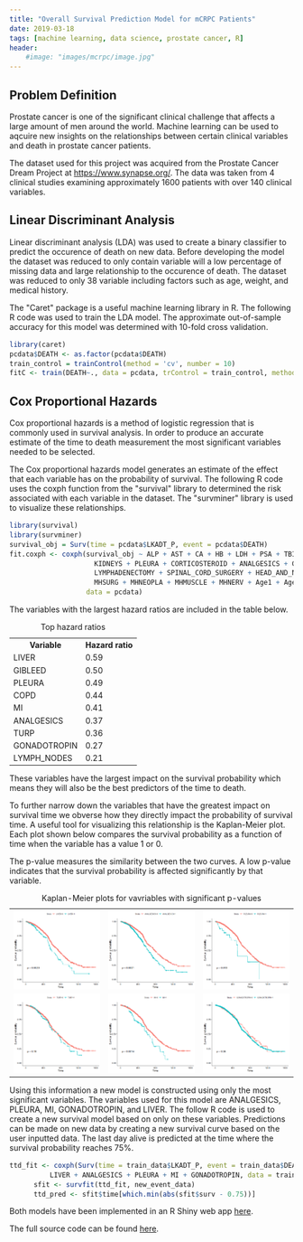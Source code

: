 ```yaml
---
title: "Overall Survival Prediction Model for mCRPC Patients"
date: 2019-03-18
tags: [machine learning, data science, prostate cancer, R]
header:
    #image: "images/mcrpc/image.jpg"
---
```


## Problem Definition

Prostate cancer is one of the significant clinical challenge that affects a large amount of men around the world. Machine learning can be used to aqcuire new insights on the relationships between certain clinical variables and death in prostate cancer patients.

The dataset used for this project was acquired from the Prostate Cancer Dream Project at https://www.synapse.org/. The data was taken from 4 clinical studies examining approximately 1600 patients with over 140 clinical variables.

## Linear Discriminant Analysis

Linear discriminant analysis (LDA) was used to create a binary classifier to predict the occurence of death on new data. Before developing the model the dataset was reduced to only contain variable will a low percentage of missing data and large relationship to the occurence of death. The dataset was reduced to only 38 variable including factors such as age, weight, and medical history.

The "Caret" package is a useful machine learning library in R. The following R code was used to train the LDA model. The approximate out-of-sample accuracy for this model was determined with 10-fold cross validation.

```r
library(caret)
pcdata$DEATH <- as.factor(pcdata$DEATH)
train_control = trainControl(method = 'cv', number = 10)
fitC <- train(DEATH~., data = pcdata, trControl = train_control, method = 'lda')
```

## Cox Proportional Hazards

Cox proportional hazards is a method of logistic regression that is commonly used in survival analysis. In order to produce an accurate estimate of the time to death measurement the most significant variables needed to be selected.

The Cox proportional hazards model generates an estimate of the effect that each variable has on the probability of survival. The following R code uses the coxph function from the "survival" library to determined  the risk associated with each variable in the dataset. The "survminer" library is used to visualize these relationships.

```r
library(survival)
library(survminer)
survival_obj = Surv(time = pcdata$LKADT_P, event = pcdata$DEATH)
fit.coxph <- coxph(survival_obj ~ ALP + AST + CA + HB + LDH + PSA + TBILI + PROSTATE + LYMPH_NODES + LIVER +
                     KIDNEYS + PLEURA + CORTICOSTEROID + ANALGESICS + GLUCOCORTICOID + ANTI_ANDROGENS + GONADOTROPIN +
                     LYMPHADENECTOMY + SPINAL_CORD_SURGERY + HEAD_AND_NECK + TURP + GIBLEED + MI + COPD + DVT + MHSOCIAL +
                     MHSURG + MHNEOPLA + MHMUSCLE + MHNERV + Age1 + Age2 + Age3 + Asian + Black + White + OtherRace,
                   data = pcdata)
```
The variables with the largest hazard ratios are included in the table below.

<table>
  <caption>Top hazard ratios</caption>
  <tr>
    <th>Variable</th>
    <th>Hazard ratio</th>
  </tr>
  <tr>
    <td>LIVER</td>
    <td>0.59</td>
  </tr>
  <tr>
    <td>GIBLEED</td>
    <td>0.50</td>
  </tr>
  <tr>
    <td>PLEURA</td>
    <td>0.49</td>
  </tr>
  <tr>
    <td>COPD</td>
    <td>0.44</td>
  </tr>
  <tr>
    <td>MI</td>
    <td>0.41</td>
  </tr>
  <tr>
    <td>ANALGESICS</td>
    <td>0.37</td>
  </tr>
  <tr>
    <td>TURP</td>
    <td>0.36</td>
  </tr>
  <tr>
    <td>GONADOTROPIN</td>
    <td>0.27</td>
  </tr>
  <tr>
    <td>LYMPH_NODES</td>
    <td>0.21</td>
  </tr>
</table>

These variables have the largest impact on the survival probability which means they will also be the best predictors of the time to death.

To further narrow down the variables that have the greatest impact on survival time we obverse how they directly impact the probability of survival time. A useful tool for visualizing this relationship is the Kaplan-Meier plot. Each plot shown below compares the survival probability as a function of time when the variable has a value 1 or 0.

The p-value measures the similarity between the two curves. A low p-value indicates that the survival probability is affected significantly by that variable.

<table>
  <caption>Kaplan-Meier plots for vavriables with significant p-values</caption>
  <tr>
    <td><img src="/images/figures/liver.png" alt=""></td>
    <td><img src="/images/figures/ANALGESICS.png" alt=""></td>
    <td><img src="/images/figures/PLEURA.png" alt=""></td>
  </tr>
  <tr>
    <td><img src="/images/figures/TURP.png" alt=""></td>
    <td><img src="/images/figures/MI.png" alt=""></td>
    <td><img src="/images/figures/GONA.png" alt=""></td>
  </tr>
</table>

<!-- {% include gallery caption="" %} -->

Using this information a new model is constructed using only the most significant variables. The variables used for this model are ANALGESICS, PLEURA, MI, GONADOTROPIN, and LIVER. The follow R code is used to create a new survival model based on only on these variables. Predictions can be made on new data by creating a new survival curve based on the user inputted data. The last day alive is predicted at the time where the survival probability reaches 75%.

```r
ttd_fit <- coxph(Surv(time = train_data$LKADT_P, event = train_data$DEATH) ~
          LIVER + ANALGESICS + PLEURA + MI + GONADOTROPIN, data = train_data)
      sfit <- survfit(ttd_fit, new_event_data)
      ttd_pred <- sfit$time[which.min(abs(sfit$surv - 0.75))]
```

Both models have been implemented in an R Shiny web app [here](https://spencernewellevans.shinyapps.io/capstone_OG07_2_0/).

The full source code can be found [here](https://github.com/spencernewellevans/mCRPC-overall-survival).
